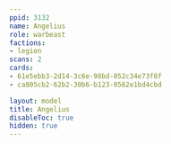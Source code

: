 ```yaml
---
ppid: 3132
name: Angelius
role: warbeast
factions:
- legion
scans: 2
cards:
- 61e5ebb3-2d14-3c6e-98bd-052c34e73f8f
- ca805cb2-62b2-30b6-b123-0562e1bd4cbd

layout: model
title: Angelius
disableToc: true
hidden: true
---
```

